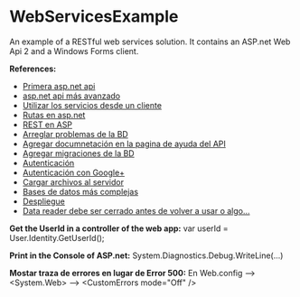 # WebServicesExample
An example of a RESTful web services solution. It contains an ASP.net Web Api 2  and a Windows Forms client.

**References:**
* [Primera asp.net api](http://www.asp.net/web-api/overview/getting-started-with-aspnet-web-api/tutorial-your-first-web-api)
* [asp.net api más avanzado](http://www.asp.net/web-api/overview/data/using-web-api-with-entity-framework/part-1)
* [Utilizar los servicios desde un cliente](http://www.asp.net/web-api/overview/advanced/calling-a-web-api-from-a-net-client)
* [Rutas en asp.net](http://www.asp.net/web-api/overview/web-api-routing-and-actions/routing-in-aspnet-web-api)
* [REST en ASP](http://www.asp.net/web-api/overview/web-api-routing-and-actions/create-a-rest-api-with-attribute-routing)
* [Arreglar problemas de la BD](http://stackoverflow.com/questions/13275054/ef5-cannot-attach-the-file-0-as-database-1)
* [Agregar documnetación en la pagina de ayuda del API](http://stackoverflow.com/questions/24284413/webapi-help-page-description)
* [Agregar migraciones de la BD](http://www.asp.net/mvc/overview/older-versions/getting-started-with-aspnet-mvc4/adding-a-new-field-to-the-movie-model-and-table)
* [Autenticación](http://www.asp.net/web-api/overview/security/individual-accounts-in-web-api)
* [Autenticación con Google+](http://stackoverflow.com/questions/21065648/asp-net-web-api-2-how-to-login-with-external-authentication-services)
* [Cargar archivos al servidor](http://haacked.com/archive/2010/07/16/uploading-files-with-aspnetmvc.aspx/)
* [Bases de datos más complejas](http://www.asp.net/mvc/overview/getting-started/getting-started-with-ef-using-mvc/creating-a-more-complex-data-model-for-an-asp-net-mvc-application)
* [Despliegue](https://www.asp.net/mvc/overview/deployment/visual-studio-web-deployment/introduction)
* [Data reader debe ser cerrado antes de volver a usar o algo...](http://stackoverflow.com/questions/4867602/entity-framework-there-is-already-an-open-datareader-associated-with-this-comma)


**Get the UserId in a controller of the web app:** var userId = User.Identity.GetUserId();

**Print in the Console of ASP.net:** System.Diagnostics.Debug.WriteLine(...)

**Mostar traza de errores en lugar de Error 500:** En Web.config --> \<System.Web\> --> \<CustomErrors mode="Off" />
